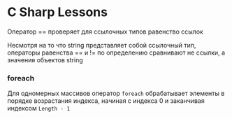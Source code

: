 # C Sharp Lessons

Оператор == проверяет для ссылочных типов равенство ссылок

Несмотря на то что string представляет собой ссылочный тип, операторы равенства == и != по определению сравнивают не ссылки, а значения объектов string

### foreach

Для одномерных массивов оператор `foreach` обрабатывает элементы в порядке возрастания индекса, начиная с индекса 0 и заканчивая индексом `Length - 1`

